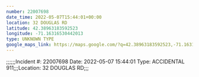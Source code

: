 ```yaml
---
number: 22007698
date_time: 2022-05-07T15:44:01+00:00
location: 32 DOUGLAS RD
latitude: 42.38963183592523
longitude: -71.16316530442013
type: UNKNOWN TYPE
google_maps_link: https://maps.google.com/?q=42.38963183592523,-71.16316530442013
---
```


;;;;;;Incident #: 22007698  Date: 2022-05-07 15:44:01   Type: ACCIDENTAL 911;;;Location: 32 DOUGLAS RD;;;
